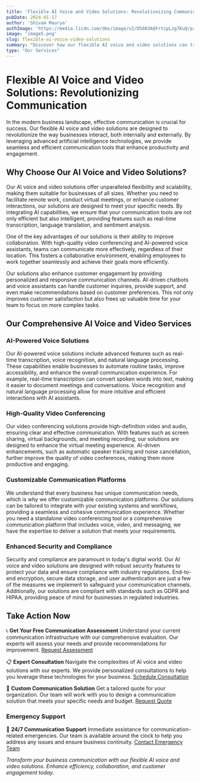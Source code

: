 ```yaml
---
title: 'Flexible AI Voice and Video Solutions: Revolutionizing Communication'
pubDate: 2024-01-17
author: 'Shivam Maurya'
authImage: 'https://media.licdn.com/dms/image/v2/D5603AQFrtcpLzg7KuQ/profile-displayphoto-shrink_400_400/profile-displayphoto-shrink_400_400/0/1700206723492?e=1736380800&v=beta&t=zR7jQx-0QZMpLI3gI76HoEdyzyUgV_HjEMOA2_IkasE'
image: 'image5.png'
slug: flexible-ai-voice-video-solutions
summary: "Discover how our flexible AI voice and video solutions can transform your business communication, enhancing efficiency and engagement."
type: "Our Services"
---
```


# Flexible AI Voice and Video Solutions: Revolutionizing Communication

In the modern business landscape, effective communication is crucial for success. Our flexible AI voice and video solutions are designed to revolutionize the way businesses interact, both internally and externally. By leveraging advanced artificial intelligence technologies, we provide seamless and efficient communication tools that enhance productivity and engagement.

## Why Choose Our AI Voice and Video Solutions?

Our AI voice and video solutions offer unparalleled flexibility and scalability, making them suitable for businesses of all sizes. Whether you need to facilitate remote work, conduct virtual meetings, or enhance customer interactions, our solutions are designed to meet your specific needs. By integrating AI capabilities, we ensure that your communication tools are not only efficient but also intelligent, providing features such as real-time transcription, language translation, and sentiment analysis.

One of the key advantages of our solutions is their ability to improve collaboration. With high-quality video conferencing and AI-powered voice assistants, teams can communicate more effectively, regardless of their location. This fosters a collaborative environment, enabling employees to work together seamlessly and achieve their goals more efficiently.

Our solutions also enhance customer engagement by providing personalized and responsive communication channels. AI-driven chatbots and voice assistants can handle customer inquiries, provide support, and even make recommendations based on customer preferences. This not only improves customer satisfaction but also frees up valuable time for your team to focus on more complex tasks.

## Our Comprehensive AI Voice and Video Services

### AI-Powered Voice Solutions

Our AI-powered voice solutions include advanced features such as real-time transcription, voice recognition, and natural language processing. These capabilities enable businesses to automate routine tasks, improve accessibility, and enhance the overall communication experience. For example, real-time transcription can convert spoken words into text, making it easier to document meetings and conversations. Voice recognition and natural language processing allow for more intuitive and efficient interactions with AI assistants.

### High-Quality Video Conferencing

Our video conferencing solutions provide high-definition video and audio, ensuring clear and effective communication. With features such as screen sharing, virtual backgrounds, and meeting recording, our solutions are designed to enhance the virtual meeting experience. AI-driven enhancements, such as automatic speaker tracking and noise cancellation, further improve the quality of video conferences, making them more productive and engaging.

### Customizable Communication Platforms

We understand that every business has unique communication needs, which is why we offer customizable communication platforms. Our solutions can be tailored to integrate with your existing systems and workflows, providing a seamless and cohesive communication experience. Whether you need a standalone video conferencing tool or a comprehensive communication platform that includes voice, video, and messaging, we have the expertise to deliver a solution that meets your requirements.

### Enhanced Security and Compliance

Security and compliance are paramount in today's digital world. Our AI voice and video solutions are designed with robust security features to protect your data and ensure compliance with industry regulations. End-to-end encryption, secure data storage, and user authentication are just a few of the measures we implement to safeguard your communication channels. Additionally, our solutions are compliant with standards such as GDPR and HIPAA, providing peace of mind for businesses in regulated industries.

## Take Action Now

📞 **Get Your Free Communication Assessment**
Understand your current communication infrastructure with our comprehensive evaluation. Our experts will assess your needs and provide recommendations for improvement.
[Request Assessment](#)

📋 **Expert Consultation**
Navigate the complexities of AI voice and video solutions with our experts. We provide personalized consultations to help you leverage these technologies for your business.
[Schedule Consultation](#)

💼 **Custom Communication Solution**
Get a tailored quote for your organization. Our team will work with you to design a communication solution that meets your specific needs and budget.
[Request Quote](#)

### Emergency Support

🚨 **24/7 Communication Support**
Immediate assistance for communication-related emergencies. Our team is available around the clock to help you address any issues and ensure business continuity.
[Contact Emergency Team](#)

*Transform your business communication with our flexible AI voice and video solutions. Enhance efficiency, collaboration, and customer engagement today.*